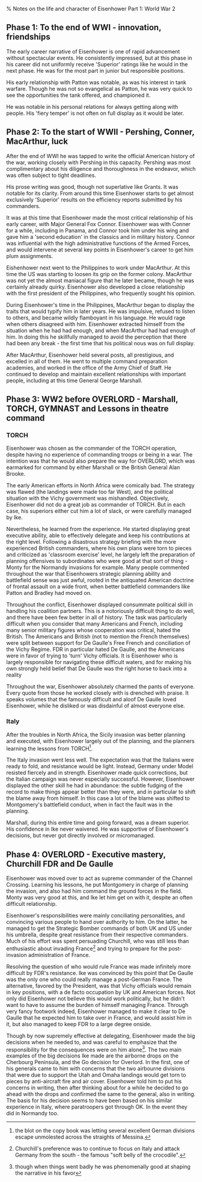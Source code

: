 % Notes on the life and character of Eisenhower Part 1: World War 2

## Phase 1: To the end of WWI - innovation, friendships

The early career narrative of Eisenhower is one of rapid advancement without spectacular events. He consistently impressed, but at this phase in his career did not uniformly receive 'Superior' ratings like he would in the next phase. He was for the most part in junior but responsible positions.

His early relationship with Patton was notable, as was his interest in tank warfare. Though he was not so evangelical as Patton, he was very quick to see the opportunities the tank offered, and championed it.

He was notable in his personal relations for always getting along with people. His 'fiery temper' is not often on full display as it would be later.

## Phase 2: To the start of WWII - Pershing, Conner, MacArthur, luck

After the end of WWI he was tapped to write the official American history of the war, working closely with Pershing in this capacity. Pershing was most complimentary about his diligence and thoroughness in the endeavor, which was often subject to tight deadlines.

His prose writing was good, though not superlative like Grants. It was notable for its clarity. From around this time Eisenhower starts to get almost exclusively 'Superior' results on the efficiency reports submitted by his commanders.

It was at this time that Eisenhower made the most critical relationship of his early career, with Major General Fox Connor. Eisenhower was with Conner for a while, including in Panama, and Connor took him under his wing and gave him a 'second education' in the classics and in military history. Connor was influential with the high administrative functions of the Armed Forces, and would intervene at several key points in Eisenhower's career to get him plum assignments.

Eishenhower next went to the Philippines to work under MacArthur. At this time the US was starting to loosen its grip on the former colony. MacArthur was not yet the almost maniacal figure that he later became, though he was certainly already quirky. Eisenhower also developed a close relationship with the first president of the Philippines, who frequently sought his opinion.

During Eisenhower's time in the Philippines, MacArthur began to display the traits that would typify him in later years. He was impulsive, refused to listen to others, and became wildly flamboyant in his language. He would rage when others disagreed with him. Eisenhower extracted himself from the situation when he had had enough, and when MacArthur had had enough of him. In doing this he skillfully managed to avoid the perception that there had been any break - the first time that his political nous was on full display.

After MacArthur, Eisenhower held several posts, all prestigious, and excelled in all of them. He went to multiple command preparation academies, and worked in the office of the Army Chief of Staff. He continued to develop and maintain excellent relationships with important people, including at this time General George Marshall.

## Phase 3: WW2 before OVERLORD - Marshall, TORCH, GYMNAST and Lessons in theatre command

### TORCH

Eisenhower was chosen as the commander of the TORCH operation, despite having no experience of commanding troops or being in a war. The intention was that he would also prepare the way for OVERLORD, which was earmarked for command by either Marshall or the British General Alan Brooke.

The early American efforts in North Africa were comically bad. The strategy was flawed (the landings were made too far West), and the political situation with the Vichy government was mishandled. Objectively, Eisenhower did not do a great job as commander of TORCH. But in each case, his superiors either cut him a lot of slack, or were carefully managed by Ike.

Nevertheless, he learned from the experience. He started displaying great executive ability, able to effectively delegate and keep his contributions at the right level. Following a disastrous strategy briefing with the more experienced British commanders, where his own plans were torn to pieces and criticized as 'classroom exercise' level, he largely left the preparation of planning offensives to subordinates who were good at that sort of thing - Monty for the Normandy invasions for example. Many people commented throughout the war that Eisenhowers strategic planning ability and battlefield sense was just awful, rooted in the antiquated American doctrine of frontal assault on a wide front, when better battlefield commanders like Patton and Bradley had moved on.

Throughout the conflict, Eisenhower displayed consummate political skill in handling his coalition partners. This is a notoriously difficult thing to do well, and there have been few better in all of history. The task was particularly difficult when you consider that many Americans and French, including many senior military figures whose cooperation was critical, hated the British. The Americans and British (not to mention the French themselves) were split between support for De Gaulle's Free French and conciliation of the Vichy Regime. FDR in particular hated De Gaulle, and the Americans were in favor of trying to 'turn' Vichy officials. It is Eisenhower who is largely responsible for navigating these difficult waters, and for making his own strongly held belief that De Gaulle was the right horse to back into a reality

Throughout the war, Eisenhower absolutely charmed the pants of everyone. Every quote from those he worked closely with is drenched with praise. It speaks volumes that the famously difficult and aloof De Gaulle loved Eisenhower, while he disliked or was disdainful of almost everyone else.

### Italy


After the troubles in North Africa, the Sicily invasion was better planning and executed, with Eisenhower largely out of the planning, and the planners learning the lessons from TORCH[^1].

[^1]: the blot on the copy book was letting several excellent German divisions escape unmolested across the straights of Messina. 

The Italy invasion went less well. The expectation was that the Italians were ready to fold, and resistance would be light. Instead, Germany under Model resisted fiercely and in strength. Eisenhower made quick corrections, but the Italian campaign was never especially successful. However, Eisenhower displayed the other skill he had in abundance: the subtle fudging of the record to make things appear better than they were, and in particular to shift the blame away from himself. In this case a lot of the blame was shifted to Montgomery's battlefield conduct, when in fact the fault was in the planning.

Marshall, during this entire time and going forward, was a dream superior. His confidence in Ike never waivered. He was supportive of Eisenhower's decisions, but never got directly involved or micromanaged.

## Phase 4: OVERLORD - Executive mastery, Churchill FDR and De Gaulle

Eisenhower was moved over to act as supreme commander of the Channel Crossing. Learning his lessons, he put Montgomery in charge of planning the invasion, and also had him command the ground forces in the field. Monty was very good at this, and Ike let him get on with it, despite an often difficult relationship.

Eisenhower's responsibilities were mainly conciliating personalities, and convincing various people to hand over authority to him. On the latter, he managed to get the Strategic Bomber commands of both UK and US under his umbrella, despite great resistance from their respective commanders. Much of his effort was spent persuading Churchill, who was still less than enthusiastic about invading France[^2] and trying to prepare for the post-invasion administration of France.

[^2]: Churchill's preference was to continue to focus on Italy and attack Germany from the south - the famous "soft belly of the crocodile".

Resolving the question of who would rule France was made infinitely more difficult by FDR's resistance. Ike was convinced by this point that De Gaulle was the only one who could really manage a post-German France. The alternative, favored by the President, was that Vichy officials would remain in key positions, with a de facto occupation by UK and American forces. Not only did Eisenhower not believe this would work politically, but he didn't want to have to assume the burden of himself managing France. Through very fancy footwork indeed, Eisenhower managed to make it clear to De Gaulle that he expected him to take over in France, and would assist him in it, but also managed to keep FDR to a large degree onside.

Though by now supremely effective at delegating, Eisenhower made the big decisions when he needed to, and was careful to emphasize that the responsibility for the consequences were on him alone[^3]. The two main examples of the big decisions Ike made are the airborne drops on the Cherbourg Peninsula, and the Go decision for Overlord. In the first, one of his generals came to him with concerns that the two airbourne divisions that were due to support the Utah and Omaha landings would get torn to pieces by anti-aircraft fire and air cover. Eisenhower told him to put his concerns in writing, then after thinking about for a while he decided to go ahead with the drops and confirmed the same to the general, also in writing. The basis for his decision seems to have been based on his similar experience in Italy, where paratroopers got through OK. In the event they did in Normandy too.

[^3]: though when things went badly he was phenomenally good at shaping the narrative in his favor
